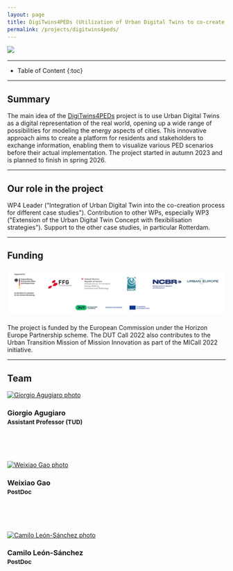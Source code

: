 ```yaml
---
layout: page
title: DigiTwins4PEDs (Utilization of Urban Digital Twins to co-create flexible Positive Energy Districts)
permalink: /projects/digitwins4peds/
---
```


<div class="row">
  <div class="col-sm-8 col-xs-8"><img class="img-responsive" src="{{ "img/cover.jpg" }}"></div>
</div>

- - -

* Table of Content
{:toc}

- - -
## Summary

The main idea of the [DigiTwins4PEDs](https://digitwins4peds.eu/) project is to use Urban Digital Twins as a digital representation of the real world, opening up a wide range of possibilities for modeling the energy aspects of cities. This innovative approach aims to create a platform for residents and stakeholders to exchange information, enabling them to visualize various PED scenarios before their actual implementation. The project started in autumn 2023 and is planned to finish in spring 2026.

- - -
## Our role in the project

WP4 Leader (“Integration of Urban Digital Twin into the co-creation process for different case studies"). Contribution to other WPs, especially WP3 ("Extension of the Urban Digital Twin Concept with flexibilisation strategies"). Support to the other case studies, in particular Rotterdam.

- - -
## Funding

<div class="row">
<div style="padding:5px" class="col-md-4 col-sm-6 col-xs-8"><img src="img/logos_funding.jpg" alt="Funding agencies" ></div>
</div>

The project is funded by the European Commission under the Horizon Europe Partnership scheme. The DUT Call 2022 also contributes to the Urban Transition Mission of Mission Innovation as part of the MICall 2022 initiative.

- - -

## Team

<div class="row">

  <div class="col-md-4 col-sm-4 col-xs-8 col-xs-offset-2 col-sm-offset-0 col-md-offset-0">
      <a href="https://3d.bk.tudelft.nl/gagugiaro"><img class="img-circle img-responsive" src="{{ site.baseurl }}/img/staff/giorgio.jpg" alt="Giorgio Agugiaro photo" /></a>
    <h3>Giorgio Agugiaro<br /><small>Assistant Professor (TUD)</small></h3>
    <p>
        <a href="https://3d.bk.tudelft.nl/gagugiaro"><i class="fas fa-home"></i></a>
        <a href="mailto:g.agugiaro@tudelft.nl"><i class="fas fa-envelope"></i></a><br />
        <br />
        <br />
    </p>
  </div>

  <div class="col-md-4 col-sm-4 col-xs-8 col-xs-offset-2 col-sm-offset-0 col-md-offset-0">
      <a href="https://3d.bk.tudelft.nl/weixiao"><img class="img-circle img-responsive" src="{{ site.baseurl }}/img/staff/weixiao.jpg" alt="Weixiao Gao photo" /></a>
    <h3>Weixiao Gao<br /><small>PostDoc</small></h3>
    <p>
        <a href="https://3d.bk.tudelft.nl/weixiao"><i class="fas fa-home"></i></a>
        <a href="mailto:w.gao-1@tudelft.nl"><i class="fas fa-envelope"></i></a><br />
        <br />
        <br />
    </p>
  </div>

  <div class="col-md-4 col-sm-4 col-xs-8 col-xs-offset-2 col-sm-offset-0 col-md-offset-0">
      <a href="https://3d.bk.tudelft.nl/cleon"><img class="img-circle img-responsive" src="{{ site.baseurl }}/img/staff/camilo.jpg" alt="Camilo León-Sánchez photo" /></a>
    <h3>Camilo León-Sánchez<br /><small>PostDoc</small></h3>
    <p>
        <a href="https://3d.bk.tudelft.nl/cleon"><i class="fas fa-home"></i></a>
        <a href="mailto:c.a.leonsanchez@tudelft.nl"><i class="fas fa-envelope"></i></a><br />
        <br />
        <br />
    </p>
  </div>

</div>  
  
